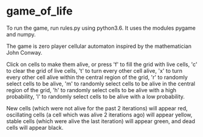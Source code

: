 # game_of_life

To run the game, run rules.py using python3.6. It uses the modules pygame and numpy.

The game is zero player cellular automaton inspired by the mathematician John Conway. 

Click on cells to make them alive, or press 'f' to fill the grid with live cells, 'c' to clear the grid of live cells, 't' to turn every other cell alive, 'x' to turn every other cell alive within the central region of the grid, 'r' to randomly select cells to be alive, 'm' to randomly select cells to be alive in the central region of the grid, 'h' to randomly select cells to be alive with a high probability, 'l' to randomly select cells to be alive with a low probability.

New cells (which were not alive for the past 2 iterations) will appear red, oscillating cells (a cell which was alive 2 iterations ago) will appear yellow, stable cells (which were alive the last iteration) will appear green, and dead cells will appear black.
